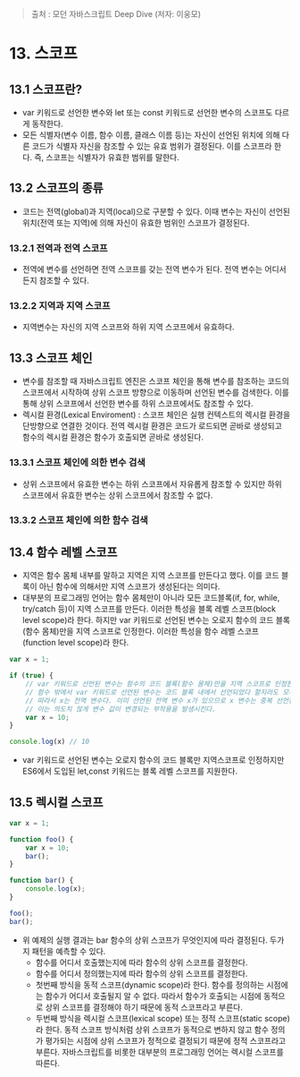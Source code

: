> 출처 : 모던 자바스크립트 Deep Dive (저자: 이웅모)
# 13. 스코프
## 13.1 스코프란?
- var 키워드로 선언한 변수와 let 또는 const 키워드로 선언한 변수의 스코프도 다르게 동작한다.
- 모든 식별자(변수 이름, 함수 이름, 클래스 이름 등)는 자신이 선언된 위치에 의해 다른 코드가 식별자 자신을 참조할 수 있는 유효 범위가 결정된다.
  이를 스코프라 한다. 즉, 스코프는 식별자가 유효한 범위를 말한다.

## 13.2 스코프의 종류
- 코드는 전역(global)과 지역(local)으로 구분할 수 있다. 
  이때 변수는 자신이 선언된 위치(전역 또는 지역)에 의해 자신이 유효한 범위인 스코프가 결정된다.
  
### 13.2.1 전역과 전역 스코프
- 전역에 변수를 선언하면 전역 스코프를 갖는 전역 변수가 된다. 전역 변수는 어디서든지 참조할 수 있다.

### 13.2.2 지역과 지역 스코프
- 지역변수는 자신의 지역 스코프와 하위 지역 스코프에서 유효하다.

## 13.3 스코프 체인
- 변수를 참조할 때 자바스크립트 엔진은 스코프 체인을 통해 변수를 참조하는 코드의 스코프에서 시작하여 상위 스코프 방향으로 이동하며 선언된 변수를 검색한다.
  이를 통해 상위 스코프에서 선언한 변수를 하위 스코프에서도 참조할 수 있다.
- 렉시컬 환경(Lexical Enviroment) : 스코프 체인은 실행 컨텍스트의 렉시컬 환경을 단방향으로 연결한 것이다.
  전역 렉시컬 환경은 코드가 로드되면 곧바로 생성되고 함수의 렉시컬 환경은 함수가 호출되면 곧바로 생성된다.

### 13.3.1 스코프 체인에 의한 변수 검색
- 상위 스코프에서 유효한 변수는 하위 스코프에서 자유롭게 참조할 수 있지만 하위 스코프에서 유효한 변수는 상위 스코프에서 참조할 수 없다.

### 13.3.2 스코프 체인에 의한 함수 검색

## 13.4 함수 레벨 스코프
- 지역은 함수 몸체 내부를 말하고 지역은 지역 스코프를 만든다고 했다. 이를 코드 블록이 아닌 함수에 의해서만 지역 스코프가 생성된다는 의미다.
- 대부분의 프로그래밍 언어는 함수 몸체만이 아니라 모든 코드블록(if, for, while, try/catch 등)이 지역 스코프를 만든다.
  이러한 특성을 블록 레벨 스코프(block level scope)라 한다. 하지만 var 키워드로 선언된 변수는 오로지 함수의 코드 블록(함수 몸체)만을 지역 스코프로 인정한다.
  이러한 특성을 함수 레벨 스코프(function level scope)라 한다.
```javascript
var x = 1;

if (true) {
    // var 키워드로 선언된 변수는 함수의 코드 블록(함수 몸체)만을 지역 스코프로 인정한다.
    // 함수 밖에서 var 키워드로 선언된 변수는 코드 블록 내에서 선언되었다 할지라도 모두 전역 변수다.
    // 따라서 x는 전역 변수다. 이미 선언된 전역 변수 x가 있으므로 x 변수는 중복 선언된다.
    // 이는 의도치 않게 변수 값이 변경되는 부작용을 발생시킨다.
    var x = 10;
}

console.log(x) // 10
```
- var 키워드로 선언된 변수는 오로지 함수의 코드 블록만 지역스코프로 인정하지만 ES6에서 도입된 let,const 키워드는 블록 레벨 스코프를 지원한다.

## 13.5 렉시컬 스코프
```javascript
var x = 1;

function foo() {
    var x = 10;
    bar();
}

function bar() {
    console.log(x);
}

foo();
bar();
```

- 위 예제의 실행 결과는 bar 함수의 상위 스코프가 무엇인지에 따라 결정된다. 두가지 패턴을 예측할 수 있다.
    * 함수를 어디서 호출했는지에 따라 함수의 상위 스코프를 결정한다.
    * 함수를 어디서 정의했는지에 따라 함수의 상위 스코프를 결정한다.
    * 첫번째 방식을 동적 스코프(dynamic scope)라 한다. 함수를 정의하는 시점에는 함수가 어디서 호출될지 알 수 없다. 따라서 함수가 호출되는
      시점에 동적으로 상위 스코프를 결정해야 하기 때문에 동적 스코프라고 부른다.
    * 두번째 방식을 렉시컬 스코프(lexical scope) 또는 정적 스코프(static scope)라 한다. 동적 스코프 방식처럼 상위 스코프가 동적으로 변하지 않고
      함수 정의가 평가되는 시점에 상위 스코프가 정적으로 결정되기 때문에 정적 스코프라고 부른다. 자바스크립트를 비롯한 대부분의 프로그래밍 언어는
      렉시컬 스코프를 따른다.


